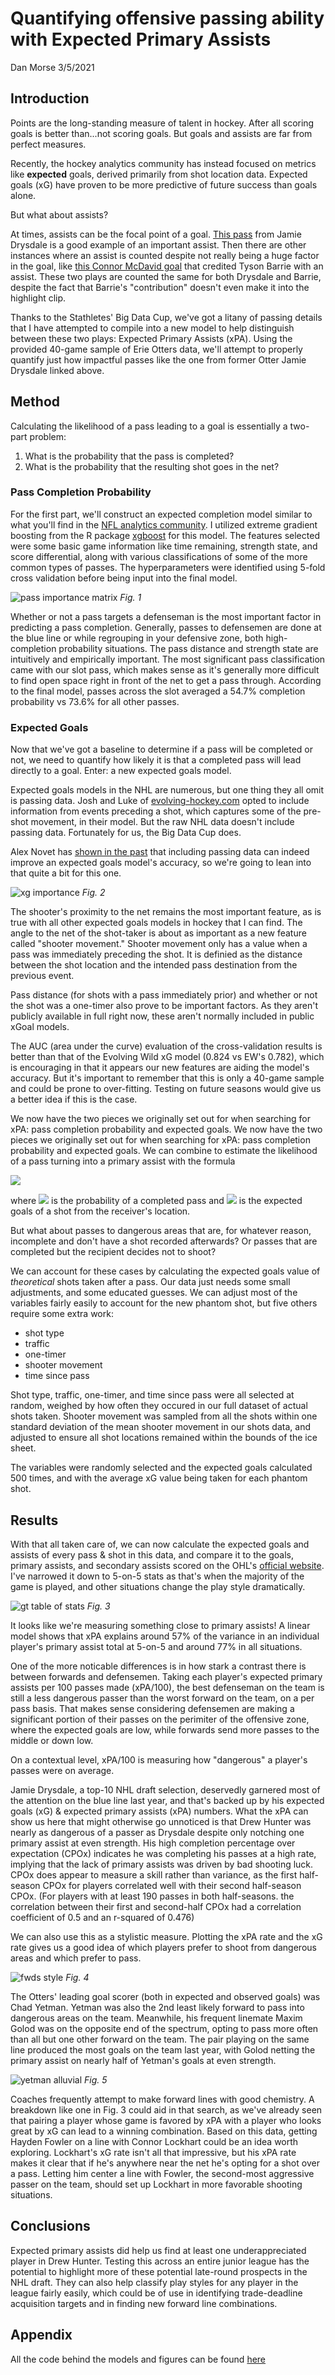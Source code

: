 # Quantifying offensive passing ability with Expected Primary Assists
Dan Morse
3/5/2021

## Introduction

Points are the long-standing measure of talent in hockey. After all scoring goals is better than...not scoring goals. But goals and assists are far from perfect measures.

Recently, the hockey analytics community has instead focused on metrics like **expected** goals, derived primarily from shot location data. Expected goals (xG) have proven to be more predictive of future success than goals alone.

But what about assists?

At times, assists can be the focal point of a goal. [This pass](https://twitter.com/StevenEllisTHN/status/1158374638403149824?s=20) from Jamie Drysdale is a good example of an important assist. Then there are other instances where an assist is counted despite not really being a huge factor in the goal, like [this Connor McDavid goal](https://www.youtube.com/watch?v=gcfIqClMstY) that credited Tyson Barrie with an assist. These two plays are counted the same for both Drysdale and Barrie, despite the fact that Barrie's "contribution" doesn't even make it into the highlight clip.

Thanks to the Stathletes' Big Data Cup, we've got a litany of passing details that I have attempted to compile into a new model to help distinguish between these two plays: Expected Primary Assists (xPA). Using the provided 40-game sample of Erie Otters data, we'll attempt to properly quantify just how impactful passes like the one from former Otter Jamie Drysdale linked above.

## Method

Calculating the likelihood of a pass leading to a goal is essentially a two-part problem:
  
  1. What is the probability that the pass is completed?
  2. What is the probability that the resulting shot goes in the net?

### Pass Completion Probability

For the first part, we'll construct an expected completion model similar to what you'll find in the [NFL analytics community](https://www.opensourcefootball.com/posts/2020-09-28-nflfastr-ep-wp-and-cp-models/). I utilized extreme gradient boosting from the R package [xgboost](https://www.rdocumentation.org/packages/xgboost) for this model. The features selected were some basic game information like time remaining, strength state, and score differential, along with various classifications of some of the more common types of passes. The hyperparameters were identified using 5-fold cross validation before being input into the final model.

![pass importance matrix](https://github.com/danmorse314/Expected-Primary-Assists/blob/main/figures/pass%20model%20feature%20importance.png)
*Fig. 1*

Whether or not a pass targets a defenseman is the most important factor in predicting a pass completion. Generally, passes to defensemen are done at the blue line or while regrouping in your defensive zone, both high-completion probability situations. The pass distance and strength state are intuitively and empirically important. The most significant pass classification came with our slot pass, which makes sense as it's generally more difficult to find open space right in front of the net to get a pass through. According to the final model, passes across the slot averaged a 54.7% completion probability vs 73.6% for all other passes.

### Expected Goals

Now that we've got a baseline to determine if a pass will be completed or not, we need to quantify how likely it is that a completed pass will lead directly to a goal. Enter: a new expected goals model.

Expected goals models in the NHL are numerous, but one thing they all omit is passing data. Josh and Luke of [evolving-hockey.com](evolving-hockey.com) opted to include information from events preceding a shot, which captures some of the pre-shot movement, in their model. But the raw NHL data doesn't include passing data. Fortunately for us, the Big Data Cup does.

Alex Novet has [shown in the past](https://hockey-graphs.com/2019/08/12/expected-goals-model-with-pre-shot-movement-part-1-the-model/) that including passing data can indeed improve an expected goals model's accuracy, so we're going to lean into that quite a bit for this one.

![xg importance](https://github.com/danmorse314/Expected-Primary-Assists/blob/main/figures/xg%20model%20feature%20importance.png)
*Fig. 2*

The shooter's proximity to the net remains the most important feature, as is true with all other expected goals models in hockey that I can find. The angle to the net of the shot-taker is about as important as a new feature called "shooter movement." Shooter movement only has a value when a pass was immediately preceding the shot. It is definied as the distance between the shot location and the intended pass destination from the previous event.

Pass distance (for shots with a pass immediately prior) and whether or not the shot was a one-timer also prove to be important factors. As they aren't publicly available in full right now, these aren't normally included in public xGoal models.

The AUC (area under the curve) evaluation of the cross-validation results is better than that of the Evolving Wild xG model (0.824 vs EW's 0.782), which is encouraging in that it appears our new features are aiding the model's accuracy. But it's important to remember that this is only a 40-game sample and could be prone to over-fitting. Testing on future seasons would give us a better idea if this is the case.

We now have the two pieces we originally set out for when searching for xPA: pass completion probability and expected goals. We now have the two pieces we originally set out for when searching for xPA: pass completion probability and expected goals. We can combine to estimate the likelihood of a pass turning into a primary assist with the formula

<img src="https://render.githubusercontent.com/render/math?math=xPA=P(CP)*xG_2">

where <img src="https://render.githubusercontent.com/render/math?math=P(CP)"> is the probability of a completed pass and <img src="https://render.githubusercontent.com/render/math?math=xG_2"> is the expected goals of a shot from the receiver's location.

But what about passes to dangerous areas that are, for whatever reason, incomplete and don't have a shot recorded afterwards? Or passes that are completed but the recipient decides not to shoot?

We can account for these cases by calculating the expected goals value of *theoretical* shots taken after a pass. Our data just needs some small adjustments, and some educated guesses. We can adjust most of the variables fairly easily to account for the new phantom shot, but five others require some extra work:

  *   shot type
  *   traffic
  *   one-timer
  *   shooter movement
  *   time since pass
  
Shot type, traffic, one-timer, and time since pass were all selected at random, weighed by how often they occured in our full dataset of actual shots taken. Shooter movement was sampled from all the shots within one standard deviation of the mean shooter movement in our shots data, and adjusted to ensure all shot locations remained within the bounds of the ice sheet.

The variables were randomly selected and the expected goals calculated 500 times, and with the average xG value being taken for each phantom shot.

##    Results

With that all taken care of, we can now calculate the expected goals and assists of every pass & shot in this data, and compare it to the goals, primary assists, and secondary assists scored on the OHL's [official website](https://ontariohockeyleague.com/stats). I've narrowed it down to 5-on-5 stats as that's when the majority of the game is played, and other situations change the play style dramatically.

![gt table of stats](https://github.com/danmorse314/Expected-Primary-Assists/blob/main/figures/otters%20ev%20stats.png)
*Fig. 3*

It looks like we're measuring something close to primary assists! A linear model shows that xPA explains around 57% of the variance in an individual player's primary assist total at 5-on-5 and around 77% in all situations.

One of the more noticable differences is in how stark a contrast there is between forwards and defensemen. Taking each player's expected primary assists per 100 passes made (xPA/100), the best defenseman on the team is still a less dangerous passer than the worst forward on the team, on a per pass basis. That makes sense considering defensemen are making a significant portion of their passes on the perimiter of the offensive zone, where the expected goals are low, while forwards send more passes to the middle or down low.

On a contextual level, xPA/100 is measuring how "dangerous" a player's passes were on average.

Jamie Drysdale, a top-10 NHL draft selection, deservedly garnered most of the attention on the blue line last year, and that's backed up by his expected goals (xG) & expected primary assists (xPA) numbers. What the xPA can show us here that might otherwise go unnoticed is that Drew Hunter was nearly as dangerous of a passer as Drysdale despite only notching one primary assist at even strength. His high completion percentage over expectation (CPOx) indicates he was completing his passes at a high rate, implying that the lack of primary assists was driven by bad shooting luck. CPOx does appear to measure a skill rather than variance, as the first half-season CPOx for players correlated well with their second half-season CPOx. (For players with at least 190 passes in both half-seasons. the correlation between their first and second-half CPOx had a correlation coefficient of 0.5 and an r-squared of 0.476)

We can also use this as a stylistic measure. Plotting the xPA rate and the xG rate gives us a good idea of which players prefer to shoot from dangerous areas and which prefer to pass.

![fwds style](https://github.com/danmorse314/Expected-Primary-Assists/blob/main/figures/forward%20styles.png)
*Fig. 4*

The Otters' leading goal scorer (both in expected and observed goals) was Chad Yetman. Yetman was also the 2nd least likely forward to pass into dangerous areas on the team. Meanwhile, his frequent linemate Maxim Golod was on the opposite end of the spectrum, opting to pass more often than all but one other forward on the team. The pair playing on the same line produced the most goals on the team last year, with Golod netting the primary assist on nearly half of Yetman's goals at even strength.

![yetman alluvial](https://github.com/danmorse314/Expected-Primary-Assists/blob/main/figures/yetman%20alluvial.png)
*Fig. 5*

Coaches frequently attempt to make forward lines with good chemistry. A breakdown like one in Fig. 3 could aid in that search, as we've already seen that pairing a player whose game is favored by xPA with a player who looks great by xG can lead to a winning combination. Based on this data, getting Hayden Fowler on a line with Connor Lockhart could be an idea worth exploring. Lockhart's xG rate isn't all that impressive, but his xPA rate makes it clear that if he's anywhere near the net he's opting for a shot over a pass. Letting him center a line with Fowler, the second-most aggressive passer on the team, should set up Lockhart in more favorable shooting situations.

##  Conclusions

Expected primary assists did help us find at least one underappreciated player in Drew Hunter. Testing this across an entire junior league has the potential to highlight more of these potential late-round prospects in the NHL draft. They can also help classify play styles for any player in the league fairly easily, which could be of use in identifying trade-deadline acquisition targets and in finding new forward line combinations.

##  Appendix

All the code behind the models and figures can be found [here](https://github.com/danmorse314/Expected-Primary-Assists/blob/main/bdc%20code.R) 
